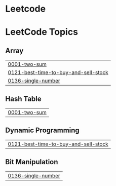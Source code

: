 # Leetcode
<!---LeetCode Topics Start-->
# LeetCode Topics
## Array
|  |
| ------- |
| [0001-two-sum](https://github.com/nikodimosewnetu/Leetcode/tree/master/0001-two-sum) |
| [0121-best-time-to-buy-and-sell-stock](https://github.com/nikodimosewnetu/Leetcode/tree/master/0121-best-time-to-buy-and-sell-stock) |
| [0136-single-number](https://github.com/nikodimosewnetu/Leetcode/tree/master/0136-single-number) |
## Hash Table
|  |
| ------- |
| [0001-two-sum](https://github.com/nikodimosewnetu/Leetcode/tree/master/0001-two-sum) |
## Dynamic Programming
|  |
| ------- |
| [0121-best-time-to-buy-and-sell-stock](https://github.com/nikodimosewnetu/Leetcode/tree/master/0121-best-time-to-buy-and-sell-stock) |
## Bit Manipulation
|  |
| ------- |
| [0136-single-number](https://github.com/nikodimosewnetu/Leetcode/tree/master/0136-single-number) |
<!---LeetCode Topics End-->